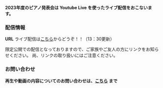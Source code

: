 **2023年度のピアノ発表会は Youtube Live を使ったライブ配信をおこないます。**

### 配信情報

**URL** ライブ配信は[こちら](https://youtube.com/live/kLWtFU85YYE?feature=share)からどうぞ！！（13：30更新）

限定公開での配信となっておりますので、ご家族やご友人の方にリンクをお知らせください。
尚、リンクの取り扱いにはご注意ください。

### お問い合わせ

**再生や動画の内容についてのお問い合わせは、[こちら](mailto:keitarou.kondou@gmail.com) まで**
